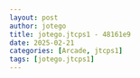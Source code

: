 ```yaml
---
layout: post
author: jotego
title: jotego.jtcps1 - 48161e9
date: 2025-02-21
categories: [Arcade, jtcps1]
tags: [jotego.jtcps1]
---
```


